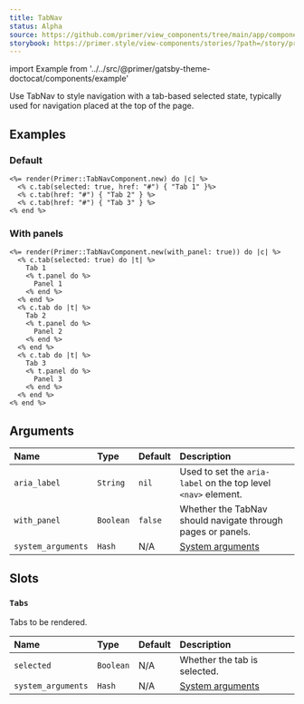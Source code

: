 ```yaml
---
title: TabNav
status: Alpha
source: https://github.com/primer/view_components/tree/main/app/components/primer/tab_nav_component.rb
storybook: https://primer.style/view-components/stories/?path=/story/primer-tab-nav-component
---
```


import Example from '../../src/@primer/gatsby-theme-doctocat/components/example'

<!-- Warning: AUTO-GENERATED file, do not edit. Add code comments to your Ruby instead <3 -->

Use TabNav to style navigation with a tab-based selected state, typically used for navigation placed at the top of the page.

## Examples

### Default

<Example src="<div class='tabnav '>  <nav role='tablist' aria-label='' class='tabnav-tabs'>      <a href='#' role='tab' aria-current='page' class='tabnav-tab '>Tab 1</a>      <a href='#' role='tab' class='tabnav-tab '>Tab 2</a>      <a href='#' role='tab' class='tabnav-tab '>Tab 3</a>  </nav ></div>" />

```erb
<%= render(Primer::TabNavComponent.new) do |c| %>
  <% c.tab(selected: true, href: "#") { "Tab 1" }%>
  <% c.tab(href: "#") { "Tab 2" } %>
  <% c.tab(href: "#") { "Tab 3" } %>
<% end %>
```

### With panels

<Example src="<tab-container class='tabnav '>  <nav role='tablist' aria-label='' class='tabnav-tabs'>      <button role='tab' type='button' aria-selected='true' class='tabnav-tab '>    Tab 1</button>      <button role='tab' type='button' class='tabnav-tab '>    Tab 2</button>      <button role='tab' type='button' class='tabnav-tab '>    Tab 3</button>  </nav >      <div role='tabpanel'>      Panel 1</div>      <div role='tabpanel' hidden='hidden'>      Panel 2</div>      <div role='tabpanel' hidden='hidden'>      Panel 3</div></tab-container>" />

```erb
<%= render(Primer::TabNavComponent.new(with_panel: true)) do |c| %>
  <% c.tab(selected: true) do |t| %>
    Tab 1
    <% t.panel do %>
      Panel 1
    <% end %>
  <% end %>
  <% c.tab do |t| %>
    Tab 2
    <% t.panel do %>
      Panel 2
    <% end %>
  <% end %>
  <% c.tab do |t| %>
    Tab 3
    <% t.panel do %>
      Panel 3
    <% end %>
  <% end %>
<% end %>
```

## Arguments

| Name | Type | Default | Description |
| :- | :- | :- | :- |
| `aria_label` | `String` | `nil` | Used to set the `aria-label` on the top level `<nav>` element. |
| `with_panel` | `Boolean` | `false` | Whether the TabNav should navigate through pages or panels. |
| `system_arguments` | `Hash` | N/A | [System arguments](/system-arguments) |

## Slots

### `Tabs`

Tabs to be rendered.

| Name | Type | Default | Description |
| :- | :- | :- | :- |
| `selected` | `Boolean` | N/A | Whether the tab is selected. |
| `system_arguments` | `Hash` | N/A | [System arguments](/system-arguments) |
